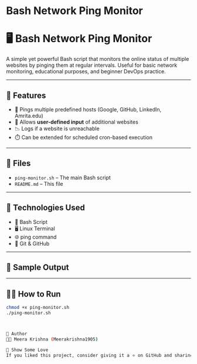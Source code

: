 # Bash Network Ping Monitor

# 🖥️ Bash Network Ping Monitor

A simple yet powerful Bash script that monitors the online status of multiple websites by pinging them at regular intervals. Useful for basic network monitoring, educational purposes, and beginner DevOps practice.

---

## 🚀 Features

- 🔄 Pings multiple predefined hosts (Google, GitHub, LinkedIn, Amrita.edu)
- 🧠 Allows **user-defined input** of additional websites
- 📉 Logs if a website is unreachable
- ⏱️ Can be extended for scheduled cron-based execution

---

## 📁 Files

- `ping-monitor.sh` – The main Bash script
- `README.md` – This file

---

## 🔧 Technologies Used

- 🐧 Bash Script
- 🖥️ Linux Terminal
- 🌐 ping command
- 🔗 Git & GitHub

---

## 📸 Sample Output


---

## 👩‍💻 How to Run

```bash
chmod +x ping-monitor.sh
./ping-monitor.sh



🧠 Author
👩‍💻 Meera Krishna (Meerakrishna1905)

🌟 Show Some Love
If you liked this project, consider giving it a ⭐ on GitHub and sharing it with your friends!


